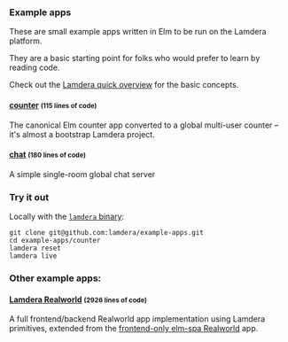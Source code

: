 
### Example apps

These are small example apps written in Elm to be run on the Lamdera platform.

They are a basic starting point for folks who would prefer to learn by reading code.

Check out the [Lamdera quick overview](https://dashboard.lamdera.app/) for the basic concepts.


#### [counter](counter) <small>(115 lines of code)</small>

The canonical Elm counter app converted to a global multi-user counter – it's almost a bootstrap Lamdera project.

#### [chat](chat) <small>(180 lines of code)</small>

A simple single-room global chat server


### Try it out

Locally with the [`lamdera` binary](https://dashboard.lamdera.app/docs/download):

```
git clone git@github.com:lamdera/example-apps.git
cd example-apps/counter
lamdera reset
lamdera live
```


### Other example apps:

#### [Lamdera Realworld](https://github.com/supermario/lamdera-realworld) <small>(2926 lines of code)</small>

A full frontend/backend Realworld app implementation using Lamdera primitives, extended from the [frontend-only elm-spa Realworld](https://github.com/ryannhg/elm-spa-realworld) app.
